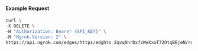 <!-- Code generated for API Clients. DO NOT EDIT. -->

#### Example Request

```bash
curl \
-X DELETE \
-H "Authorization: Bearer {API_KEY}" \
-H "Ngrok-Version: 2" \
https://api.ngrok.com/edges/https/edghts_2qvq0nrDxfzWeXxoT72OtqBEjeN/routes/edghtsrt_2qvq0p0o8uk54fejzhvSXTO8Lau/traffic_policy
```
